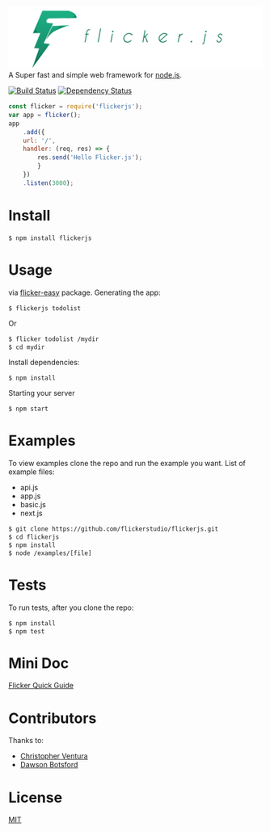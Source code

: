 [![logo](/assets/flickerjs.png)](https://www.npmjs.com/package/flickerjs)
A Super fast and simple web framework for [node.js](http://nodejs.org/).

[![Build Status](https://travis-ci.org/FlickerStudio/flickerjs.svg?branch=master)](https://travis-ci.org/FlickerStudio/flickerjs) [![Dependency Status](https://david-dm.org/flickerstudio/flickerjs.svg)](https://david-dm.org/flickerstudio/flickerjs)
```javascript
const flicker = require('flickerjs');
var app = flicker();
app
    .add({
    url: '/',
    handler: (req, res) => {
        res.send('Hello Flicker.js');
        }
    })
    .listen(3000);

```
Install
====
```
$ npm install flickerjs
```

Usage
====
via [flicker-easy](https://www.npmjs.com/package/flicker-easy) package.
Generating the app:
```
$ flickerjs todolist
```
Or
```
$ flicker todolist /mydir
$ cd mydir
```
Install dependencies:
```
$ npm install
```
Starting your server
```
$ npm start
```

Examples
====
To view examples clone the repo and run the example you want.
List of example files:

* api.js
* app.js
* basic.js
* next.js

```
$ git clone https://github.com/flickerstudio/flickerjs.git
$ cd flickerjs
$ npm install
$ node /examples/[file]

```

Tests
====
To run tests, after you clone the repo:
```
$ npm install
$ npm test
```

Mini Doc
====
[Flicker Quick Guide](GUIDE.md)



Contributors
====
Thanks to:
* [Christopher Ventura](http://github.com/chrisventjs)
* [Dawson Botsford](http://github.com/dawsonbotsford)

License
====
[MIT](LICENSE)
